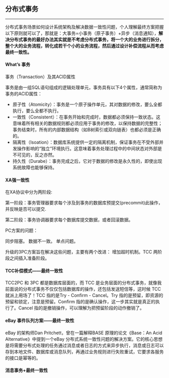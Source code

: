 ## 分布式事务

---

分布式事务场景如何设计系统架构及解决数据一致性问题，个人理解最终方案把握以下原则就可以了，那就是：大事务=小事务（原子事务）+异步（消息通知），**解决分布式事务的最好办法其实就是不考虑分布式事务，将一个大的业务进行拆分，整个大的业务流程，转化成若干个小的业务流程，然后通过设计补偿流程从而考虑最终一致性。**

#### What’s 事务

事务（Transaction）及其ACID属性

事务是由一组SQL语句组成的逻辑处理单元，事务具有以下4个属性，通常简称为事务的ACID属性：

  * 原子性（Atomicity）：事务是一个原子操作单元，其对数据的修改，要么全都执行，要么全都不执行。
  * 一致性（Consistent）：在事务开始和完成时，数据都必须保持一致状态。这意味着所有相关的数据规则都必须应用于事务的修改，以保持数据的完整性；事务结束时，所有的内部数据结构（如B树索引或双向链表）也都必须是正确的。
  * 隔离性（Isoation）：数据库系统提供一定的隔离机制，保证事务在不受外部并发操作影响的“独立”环境执行。这意味着事务处理过程中的中间状态对外部是不可见的，反之亦然。
  * 持久性（Durabe）：事务完成之后，它对于数据的修改是永久性的，即使出现系统故障也能够保持。
#### XA强一致性
在XA协议中分为两阶段:

第一阶段：事务管理器要求每个涉及到事务的数据库预提交(precommit)此操作，并反映是否可以提交.

第二阶段：事务协调器要求每个数据库提交数据，或者回滚数据。

PC方案的问题：

同步阻塞。
数据不一致。
单点问题。

升级的3PC方案旨在解决这些问题，主要有两个改进：
增加超时机制。TCC
两阶段之间插入准备阶段。
#### TCC补偿模式——最终一致性
TCC2PC 和 3PC 都是数据库层面的，而 TCC 是业务层面的分布式事务，就像我前面说的分布式事务不仅仅包括数据库的操作，还包括发送短信等，这时候 TCC 就派上用场了！TCC 指的是Try - Confirm - Cancel。Try 指的是预留，即资源的预留和锁定，注意是预留。Confirm 指的是确认操作，这一步其实就是真正的执行了。Cancel 指的是撤销操作，可以理解为把预留阶段的动作撤销了。

#### eBay 事件队列方案——最终一致性
eBay 的架构师Dan Pritchett，曾在一篇解释BASE 原理的论文《Base：An Acid Alternative》中提到一个eBay 分布式系统一致性问题的解决方案。它的核心思想是将需要分布式处理的任务通过消息或者日志的方式来异步执行，消息或日志可以存到本地文件、数据库或消息队列，再通过业务规则进行失败重试，它要求各服务的接口是幂等的。

#### 消息事务+最终一致性

